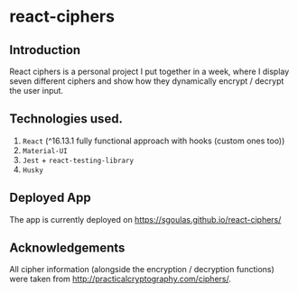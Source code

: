 # react-ciphers

## Introduction

React ciphers is a personal project I put together in a week, where I display seven different ciphers and show how they dynamically encrypt / decrypt the user input.

## Technologies used.

1. `React` (^16.13.1 fully functional approach with hooks (custom ones too))
1. `Material-UI`
1. `Jest` + `react-testing-library`
1. `Husky`

## Deployed App

The app is currently deployed on https://sgoulas.github.io/react-ciphers/

## Acknowledgements

All cipher information (alongside the encryption / decryption functions) were taken from http://practicalcryptography.com/ciphers/.
